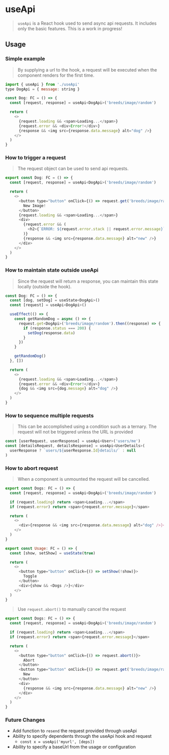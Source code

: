 # useApi

> `useApi` is a React hook used to send async api requests. It includes only the basic features. This is a work in progress!


## Usage


### Simple example
> By supplying a url to the hook, a request will be executed when the component renders for the first time.
```javascript
import { useApi } from './useApi'
type DogApi = { message: string }

const Dog: FC = () => {
  const [request, response] = useApi<DogApi>('breeds/image/random')

  return (
    <>
      {request.loading && <span>Loading...</span>}
      {request.error && <div>Error!</div>}
      {response && <img src={response.data.message} alt="dog" />}
    </>
  )
}
```

### How to trigger a request
> The request object can be used to send api requests.

```javascript
export const Dog: FC = () => {
  const [request, response] = useApi<DogApi>('breeds/image/random')

  return (
    <>
      <button type="button" onClick={() => request.get('breeds/image/random')}>
        New Image!
      </button>
      {request.loading && <span>Loading...</span>}
      <div>
        {request.error && (
          <h2>{`ERROR: ${request.error.stack || request.error.message}`}</h2>
        )}
        {response && <img src={response.data.message} alt="new" />}
      </div>
    </>
  )
}
```

### How to maintain state outside useApi
> Since the request will return a response, you can maintain this state locally (outside the hook). 

```javascript
const Dog: FC = () => {
  const [dog, setDog] = useState<DogApi>()
  const [request] = useApi<DogApi>()

  useEffect(() => {
    const getRandomDog = async () => {
      request.get<DogApi>('breeds/image/random').then((response) => {
        if (response.status === 200) {
          setDog(response.data)
        }
      })
    }

    getRandomDog()
  }, [])

  return (
    <>
      {request.loading && <span>Loading...</span>}
      {request.error && <div>Error!</div>}
      {dog && <img src={dog.message} alt="dog" />}
    </>
  )
}
```

### How to sequence multiple requests
> This can be accomplished using a condition such as a ternary. 
> The request will not be triggered unless the URL is provided
```javascript
const [userRequest, userResponse] = useApi<User>('users/me')
const [detailsRequest, detailsResponse] = useApi<UserDetails>(
  userResponse ? `users/${userResponse.Id}details/` : null
)
```

### How to abort request
> When a component is unmounted the request will be cancelled. 
```js
export const Dogs: FC = () => {
  const [request, response] = useApi<DogApi>('breeds/image/random')

  if (request.loading) return <span>Loading...</span>
  if (request.error) return <span>{request.error.message}</span>

  return (
    <>
      <div>{response && <img src={response.data.message} alt="dog" />}</div>
    </>
  )
}

export const Usage: FC = () => {
  const [show, setShow] = useState(true)

  return (
    <>
      <button type="button" onClick={() => setShow(!show)}>
        Toggle
      </button>
      <div>{show && <Dogs />}</div>
    </>
  )
}
```

> Use `request.abort()` to manually cancel the request
```js
export const Dogs: FC = () => {
  const [request, response] = useApi<DogApi>('breeds/image/random')

  if (request.loading) return <span>Loading...</span>
  if (request.error) return <span>{request.error.message}</span>

  return (
    <>
      <button type="button" onClick={() => request.abort()}>
        Abort
      </button>
      <button type="button" onClick={() => request.get('breeds/image/random')}>
        New
      </button>
      <div>
        {response && <img src={response.data.message} alt="new" />}
      </div>
    </>
  )
}

```


### Future Changes
- Add function to ```resend``` the request provided through useApi
- Ability to specify dependents through the useApi hook and request
  - `const x = useApi('myurl', [deps])`
- Ability to specify a baseUrl from the usage or configuration